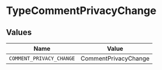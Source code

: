 # TypeCommentPrivacyChange


## Values

| Name                     | Value                    |
| ------------------------ | ------------------------ |
| `COMMENT_PRIVACY_CHANGE` | CommentPrivacyChange     |